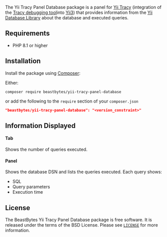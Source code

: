 The Yii Tracy Panel Database package is a panel for [Yii Tracy](https://github.com/beastbytes/yii-tracy)
(integration of the [Tracy debugging tool](https://tracy.nette.org/)into [Yii3](https://www.yiiframework.com/))
that provides information from the [Yii Database Library](https://github.com/yiisoft/db)
about the database and executed queries.

## Requirements
- PHP 8.1 or higher

## Installation
Install the package using [Composer](https://getcomposer.org):

Either:
```shell
composer require beastbytes/yii-tracy-panel-database
```
or add the following to the `require` section of your `composer.json`
```json
"beastbytes/yii-tracy-panel-database": "<version_constraint>"
```

## Information Displayed
#### Tab
Shows the number of queries executed.

#### Panel
Shows the database DSN and lists the queries executed. Each query shows:
* SQL
* Query parameters
* Execution time

## License
The BeastBytes Yii Tracy Panel Database package is free software. It is released under the terms of the BSD License.
Please see [`LICENSE`](./LICENSE.md) for more information.